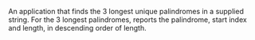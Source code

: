 An application that finds the 3 longest unique palindromes in a supplied string. For the 3 longest palindromes, reports the palindrome, start index and length, in descending order of length.
